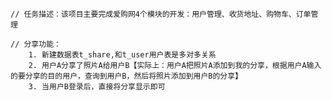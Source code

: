     // 任务描述：该项目主要完成爱购网4个模块的开发：用户管理、收货地址、购物车、订单管理
    
    // 分享功能：
        1. 新建数据表t_share,和t_user用户表是多对多关系
        2. 用户A分享了照片A给用户B【实际上：用户A把照片A添加到我的分享，根据用户A输入的要分享的目的用户，查询到用户B，然后将照片添加到用户B的分享】
        3. 当用户B登录后，直接将分享显示即可

